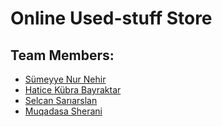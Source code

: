 # Online Used-stuff Store

## Team Members:

- [Sümeyye Nur Nehir](https://github.com/snnehir)
- [Hatice Kübra Bayraktar](https://github.com/KToskana)
- [Selcan Sarıarslan](https://github.com/SelcanSariarslan)
- [Muqadasa Sherani](https://github.com/Muqadasa-Sherani)